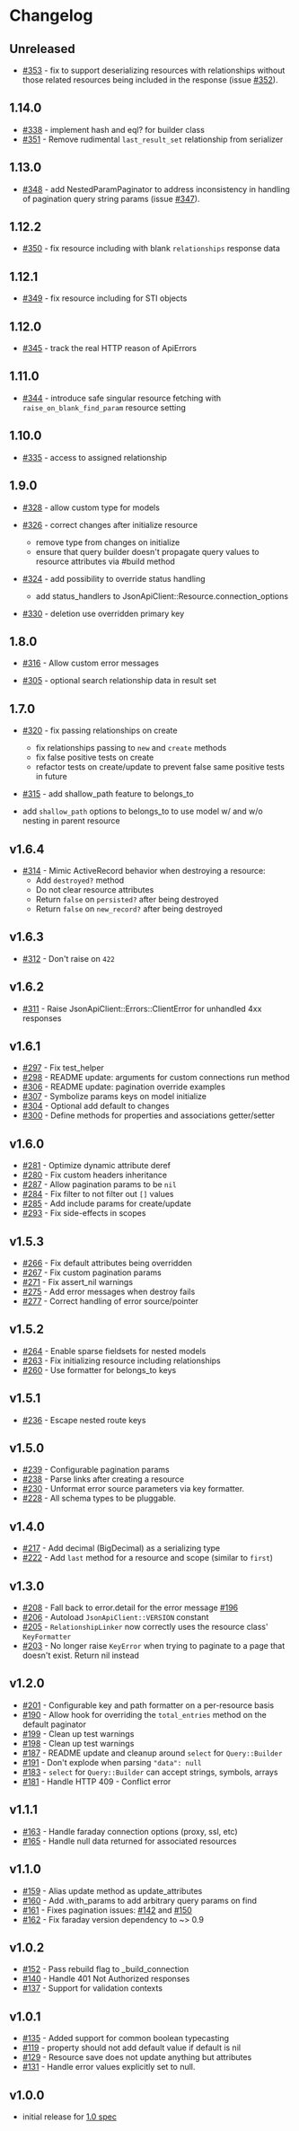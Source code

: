 # Changelog

## Unreleased

- [#353](https://github.com/JsonApiClient/json_api_client/pull/353) - fix to support deserializing resources with relationships without those related resources being included in the response (issue [#352](https://github.com/JsonApiClient/json_api_client/issues/352)).

## 1.14.0

- [#338](https://github.com/JsonApiClient/json_api_client/pull/338) - implement hash and eql? for builder class
- [#351](https://github.com/JsonApiClient/json_api_client/pull/351) - Remove rudimental `last_result_set` relationship from serializer

## 1.13.0

- [#348](https://github.com/JsonApiClient/json_api_client/pull/348) - add NestedParamPaginator to address inconsistency in handling of pagination query string params (issue [#347](https://github.com/JsonApiClient/json_api_client/issues/347)).

## 1.12.2

- [#350](https://github.com/JsonApiClient/json_api_client/pull/350) - fix resource including with blank `relationships` response data

## 1.12.1

- [#349](https://github.com/JsonApiClient/json_api_client/pull/349) - fix resource including for STI objects

## 1.12.0

- [#345](https://github.com/JsonApiClient/json_api_client/pull/345) - track the real HTTP reason of ApiErrors

## 1.11.0

- [#344](https://github.com/JsonApiClient/json_api_client/pull/344) - introduce safe singular resource fetching with `raise_on_blank_find_param` resource setting

## 1.10.0

- [#335](https://github.com/JsonApiClient/json_api_client/pull/335) - access to assigned relationship

## 1.9.0

- [#328](https://github.com/JsonApiClient/json_api_client/pull/328) - allow custom type for models

- [#326](https://github.com/JsonApiClient/json_api_client/pull/326) - correct changes after initialize resource
  * remove type from changes on initialize
  * ensure that query builder doesn't propagate query values to resource attributes via #build method

- [#324](https://github.com/JsonApiClient/json_api_client/pull/324) - add possibility to override status handling
  * add status_handlers to JsonApiClient::Resource.connection_options

- [#330](https://github.com/JsonApiClient/json_api_client/pull/330) - deletion use overridden primary key

## 1.8.0

- [#316](https://github.com/JsonApiClient/json_api_client/pull/316) - Allow custom error messages

- [#305](https://github.com/JsonApiClient/json_api_client/pull/305) - optional search relationship data in result set

## 1.7.0

- [#320](https://github.com/JsonApiClient/json_api_client/pull/320) - fix passing relationships on create
  * fix relationships passing to `new` and `create` methods
  * fix false positive tests on create
  * refactor tests on create/update to prevent false same positive tests in future

- [#315](https://github.com/JsonApiClient/json_api_client/pull/315) - add shallow_path feature to belongs_to
 * add `shallow_path` options to belongs_to to use model w/ and w/o nesting in parent resource

## v1.6.4
- [#314](https://github.com/JsonApiClient/json_api_client/pull/314) - Mimic ActiveRecord behavior when destroying a resource:
  * Add `destroyed?` method
  * Do not clear resource attributes
  * Return `false` on `persisted?` after being destroyed
  * Return `false` on `new_record?` after being destroyed

## v1.6.3

- [#312](https://githup.com/JsonApiClient/json_api_client/pull/312) - Don't raise on `422`

## v1.6.2

- [#311](https://githup.com/JsonApiClient/json_api_client/pull/311) - Raise JsonApiClient::Errors::ClientError for unhandled 4xx responses

## v1.6.1

- [#297](https://githup.com/JsonApiClient/json_api_client/pull/297) - Fix test_helper
- [#298](https://githup.com/JsonApiClient/json_api_client/pull/298) - README update: arguments for custom connections run method
- [#306](https://githup.com/JsonApiClient/json_api_client/pull/306) - README update: pagination override examples
- [#307](https://githup.com/JsonApiClient/json_api_client/pull/307) - Symbolize params keys on model initialize
- [#304](https://githup.com/JsonApiClient/json_api_client/pull/304) - Optional add default to changes
- [#300](https://githup.com/JsonApiClient/json_api_client/pull/300) - Define methods for properties and associations getter/setter

## v1.6.0

- [#281](https://github.com/JsonApiClient/json_api_client/pull/281) - Optimize dynamic attribute deref
- [#280](https://github.com/JsonApiClient/json_api_client/pull/280) - Fix custom headers inheritance
- [#287](https://github.com/JsonApiClient/json_api_client/pull/287) - Allow pagination params to be `nil`
- [#284](https://github.com/JsonApiClient/json_api_client/pull/284) - Fix filter to not filter out `[]` values
- [#285](https://github.com/JsonApiClient/json_api_client/pull/285) - Add include params for create/update
- [#293](https://github.com/JsonApiClient/json_api_client/pull/293) - Fix side-effects in scopes

## v1.5.3

- [#266](https://github.com/chingor13/json_api_client/pull/266) - Fix default attributes being overridden
- [#267](https://github.com/chingor13/json_api_client/pull/267) - Fix custom pagination params
- [#271](https://github.com/chingor13/json_api_client/pull/271) - Fix assert_nil warnings
- [#275](https://github.com/chingor13/json_api_client/pull/275) - Add error messages when destroy fails
- [#277](https://github.com/chingor13/json_api_client/pull/277) - Correct handling of error source/pointer

## v1.5.2

- [#264](https://github.com/chingor13/json_api_client/pull/264) - Enable sparse fieldsets for nested models
- [#263](https://github.com/chingor13/json_api_client/pull/263) - Fix initializing resource including relationships
- [#260](https://github.com/chingor13/json_api_client/pull/260) - Use formatter for belongs_to keys

## v1.5.1

- [#236](https://github.com/chingor13/json_api_client/pull/236) - Escape nested route keys

## v1.5.0

- [#239](https://github.com/chingor13/json_api_client/pull/239) - Configurable pagination params
- [#238](https://github.com/chingor13/json_api_client/pull/238) - Parse links after creating a resource
- [#230](https://github.com/chingor13/json_api_client/pull/230) - Unformat error source parameters via key formatter.
- [#228](https://github.com/chingor13/json_api_client/pull/228) - All schema types to be pluggable.

## v1.4.0
- [#217](https://github.com/chingor13/json_api_client/pull/217) - Add decimal (BigDecimal) as a serializing type
- [#222](https://github.com/chingor13/json_api_client/pull/222) - Add `last` method for a resource and scope (similar to `first`)

## v1.3.0
- [#208](https://github.com/chingor13/json_api_client/pull/208) - Fall back to error.detail for the error message [#196](https://github.com/chingor13/json_api_client/issues/196)
- [#206](https://github.com/chingor13/json_api_client/pull/206) - Autoload `JsonApiClient::VERSION` constant
- [#205](https://github.com/chingor13/json_api_client/pull/205) - `RelationshipLinker` now correctly uses the resource class' `KeyFormatter`
- [#203](https://github.com/chingor13/json_api_client/pull/203) - No longer raise `KeyError` when trying to paginate to a page that doesn't exist. Return nil instead

## v1.2.0
- [#201](https://github.com/chingor13/json_api_client/pull/201) - Configurable key and path formatter on a per-resource basis
- [#190](https://github.com/chingor13/json_api_client/pull/190) - Allow hook for overriding the `total_entries` method on the default paginator
- [#199](https://github.com/chingor13/json_api_client/pull/199) - Clean up test warnings
- [#198](https://github.com/chingor13/json_api_client/pull/198) - Clean up test warnings
- [#187](https://github.com/chingor13/json_api_client/pull/187) - README update and cleanup around `select` for `Query::Builder`
- [#191](https://github.com/chingor13/json_api_client/pull/191) - Don't explode when parsing `"data": null`
- [#183](https://github.com/chingor13/json_api_client/pull/183) - `select` for `Query::Builder` can accept strings, symbols, arrays
- [#181](https://github.com/chingor13/json_api_client/pull/181) - Handle HTTP 409 - Conflict error

## v1.1.1
- [#163](https://github.com/chingor13/json_api_client/pull/163) - Handle faraday connection options (proxy, ssl, etc)
- [#165](https://github.com/chingor13/json_api_client/pull/165) - Handle null data returned for associated resources

## v1.1.0
- [#159](https://github.com/chingor13/json_api_client/pull/159) - Alias update method as update_attributes
- [#160](https://github.com/chingor13/json_api_client/pull/160) - Add .with_params to add arbitrary query params on find
- [#161](https://github.com/chingor13/json_api_client/pull/161) - Fixes pagination issues: [#142](https://github.com/chingor13/json_api_client/issues/142) and [#150](https://github.com/chingor13/json_api_client/issues/150)
- [#162](https://github.com/chingor13/json_api_client/pull/162) - Fix faraday version dependency to ~> 0.9

## v1.0.2
- [#152](https://github.com/chingor13/json_api_client/pull/152) - Pass rebuild flag to _build_connection
- [#140](https://github.com/chingor13/json_api_client/pull/140) - Handle 401 Not Authorized responses
- [#137](https://github.com/chingor13/json_api_client/pull/137) - Support for validation contexts

## v1.0.1
- [#135](https://github.com/chingor13/json_api_client/pull/135) - Added support for common boolean typecasting
- [#119](https://github.com/chingor13/json_api_client/pull/119) - property should not add default value if default is nil
- [#129](https://github.com/chingor13/json_api_client/pull/129) - Resource save does not update anything but attributes
- [#131](https://github.com/chingor13/json_api_client/pull/131) - Handle error values explicitly set to null.

## v1.0.0
- initial release for [1.0 spec](http://jsonapi.org/format/1.0/)
